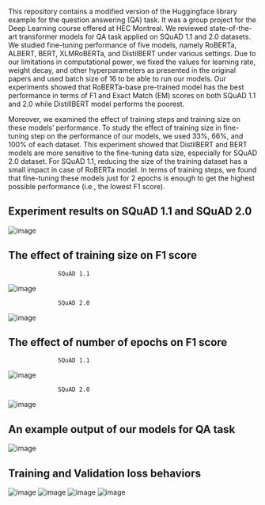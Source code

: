 This repository contains a modified version of the Huggingface library example for the question answering (QA) task. 
It was a group project for the Deep Learning course offered at HEC Montreal. We reviewed state-of-the-art transformer models for QA task applied on 
SQuAD 1.1 and 2.0 datasets. We studied fine-tuning performance of five models, namely RoBERTa, ALBERT, BERT, XLMRoBERTa, and DistilBERT under various settings.
Due to our limitations in computational power, we fixed the values for learning rate, weight decay, and other hyperparameters as presented in the original papers
and used batch size of 16 to be able to run our models.
Our experiments showed that RoBERTa-base pre-trained model has the best performance in terms of F1 and Exact Match (EM) scores on both
SQuAD 1.1 and 2.0 while DistillBERT model performs the poorest. 

Moreover, we examined the effect of training steps and training size on these models’ performance. To study the effect of training size in fine-tuning step on the performance of our models, we used
33%, 66%, and 100% of each dataset. This experiment showed that DistilBERT and BERT models are more sensitive to the fine-tuning data size, especially
for SQuAD 2.0 dataset. For SQuAD 1.1, reducing the size of the training dataset has a small impact
in case of RoBERTa model.
In terms of training steps, we found that fine-tuning these models just for 2 epochs is enough to get the highest possible performance (i.e., the lowest F1 score). 


## Experiment results on SQuAD 1.1 and SQuAD 2.0 
![image](https://user-images.githubusercontent.com/46126394/195227422-18250aa2-f65f-441d-b8a2-842fb56527ff.png)

## The effect of training size on F1 score
                  SQuAD 1.1
![image](https://user-images.githubusercontent.com/46126394/195229475-5071feb5-4257-41c7-9d21-deda69d97e78.png)

                  SQuAD 2.0
![image](https://user-images.githubusercontent.com/46126394/195229487-7cf8d09c-2747-4abf-9ace-9ac2b4db058c.png)

## The effect of number of epochs on F1 score 
                  SQuAD 1.1
![image](https://user-images.githubusercontent.com/46126394/195229659-3c77cb61-b046-4091-ae62-174d3192989c.png)

                  SQuAD 2.0
![image](https://user-images.githubusercontent.com/46126394/195229674-aad9d87f-9811-42de-adf3-2871a5f1a819.png)

## An example output of our models for QA task
![image](https://user-images.githubusercontent.com/46126394/195229966-c317892a-ea5f-40b8-96f6-d488613ea313.png)



## Training and Validation loss behaviors
![image](https://user-images.githubusercontent.com/46126394/195227369-8913b07d-93f0-4b71-8197-eaf18b83cfa4.png)
![image](https://user-images.githubusercontent.com/46126394/195227385-01bb5250-cc43-4606-baf2-873ff55c7e0e.png)
![image](https://user-images.githubusercontent.com/46126394/195227399-008ac73e-2a94-4ab7-8132-c4d8c7c8f2aa.png)
![image](https://user-images.githubusercontent.com/46126394/195227409-5fa6568f-cba9-4237-8ff6-2a3421f58773.png)





